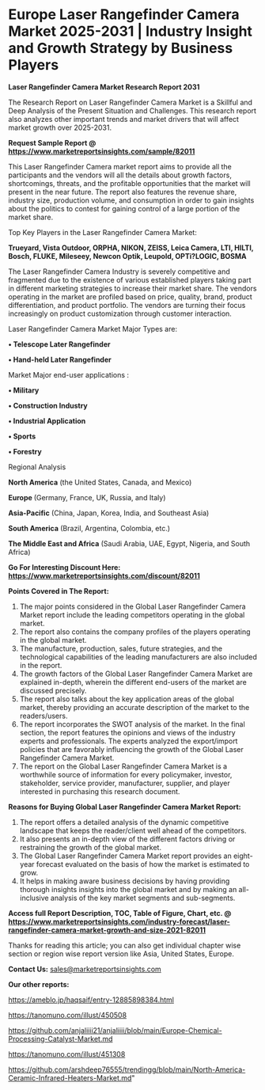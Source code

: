 # Europe Laser Rangefinder Camera Market 2025-2031 | Industry Insight and Growth Strategy by Business Players

<strong>Laser Rangefinder Camera Market Research Report 2031</strong>

The Research Report on Laser Rangefinder Camera Market is a Skillful and Deep Analysis of the Present Situation and Challenges. This research report also analyzes other important trends and market drivers that will affect market growth over 2025-2031.

<strong>Request Sample Report @ <a href=https://www.marketreportsinsights.com/sample/82011>https://www.marketreportsinsights.com/sample/82011</a></strong>

This Laser Rangefinder Camera market report aims to provide all the participants and the vendors will all the details about growth factors, shortcomings, threats, and the profitable opportunities that the market will present in the near future. The report also features the revenue share, industry size, production volume, and consumption in order to gain insights about the politics to contest for gaining control of a large portion of the market share.

Top Key Players in the Laser Rangefinder Camera Market:

<strong>Trueyard, Vista Outdoor, ORPHA, NIKON, ZEISS, Leica Camera, LTI, HILTI, Bosch, FLUKE, Mileseey, Newcon Optik, Leupold, OPTi?LOGIC, BOSMA</strong>

The Laser Rangefinder Camera Industry is severely competitive and fragmented due to the existence of various established players taking part in different marketing strategies to increase their market share. The vendors operating in the market are profiled based on price, quality, brand, product differentiation, and product portfolio. The vendors are turning their focus increasingly on product customization through customer interaction.

Laser Rangefinder Camera Market Major Types are:

<strong>• Telescope Later Rangefinder

• Hand-held Later Rangefinder</strong>

Market Major end-user applications :

<strong>• Military

• Construction Industry

• Industrial Application

• Sports

• Forestry</strong>

Regional Analysis

</u><strong><b>North America</b></strong> (the United States, Canada, and Mexico)

<strong><b>Europe </b></strong>(Germany, France, UK, Russia, and Italy)

<strong><b>Asia-Pacific</b></strong> (China, Japan, Korea, India, and Southeast Asia)

<strong><b>South America</b></strong> (Brazil, Argentina, Colombia, etc.)

<strong><b>The Middle East and Africa</b></strong> (Saudi Arabia, UAE, Egypt, Nigeria, and South Africa)

<strong>Go For Interesting Discount Here: <a href=https://www.marketreportsinsights.com/discount/82011>https://www.marketreportsinsights.com/discount/82011</a></strong>

<strong>Points Covered in The Report:</strong>
<ol>
  <li>The major points considered in the Global Laser Rangefinder Camera Market report include the leading competitors operating in the global market.</li>
  <li>The report also contains the company profiles of the players operating in the global market.</li>
  <li>The manufacture, production, sales, future strategies, and the technological capabilities of the leading manufacturers are also included in the report.</li>
  <li>The growth factors of the Global Laser Rangefinder Camera Market are explained in-depth, wherein the different end-users of the market are discussed precisely.</li>
  <li>The report also talks about the key application areas of the global market, thereby providing an accurate description of the market to the readers/users.</li>
  <li>The report incorporates the SWOT analysis of the market. In the final section, the report features the opinions and views of the industry experts and professionals. The experts analyzed the export/import policies that are favorably influencing the growth of the Global Laser Rangefinder Camera Market.</li>
  <li>The report on the Global Laser Rangefinder Camera Market is a worthwhile source of information for every policymaker, investor, stakeholder, service provider, manufacturer, supplier, and player interested in purchasing this research document.</li>
</ol>
<strong>Reasons for Buying Global Laser Rangefinder Camera Market Report:</strong>

<ol>
  <li>The report offers a detailed analysis of the dynamic competitive landscape that keeps the reader/client well ahead of the competitors.</li>
  <li>It also presents an in-depth view of the different factors driving or restraining the growth of the global market.</li>
  <li>The Global Laser Rangefinder Camera Market report provides an eight-year forecast evaluated on the basis of how the market is estimated to grow.</li>
  <li>It helps in making aware business decisions by having providing thorough insights insights into the global market and by making an all-inclusive analysis of the key market segments and sub-segments.</li>
</ol>
<strong>Access full Report Description, TOC, Table of Figure, Chart, etc. @ <a href=https://www.marketreportsinsights.com/industry-forecast/laser-rangefinder-camera-market-growth-and-size-2021-82011>https://www.marketreportsinsights.com/industry-forecast/laser-rangefinder-camera-market-growth-and-size-2021-82011</a></strong>


Thanks for reading this article; you can also get individual chapter wise section or region wise report version like Asia, United States, Europe.

<strong>Contact Us:</strong>
sales@marketreportsinsights.com

<strong>Our other reports:</strong>

<a href=https://ameblo.jp/haqsaif/entry-12885898384.html>https://ameblo.jp/haqsaif/entry-12885898384.html</a>

<a href=https://tanomuno.com/illust/450508>https://tanomuno.com/illust/450508</a>

<a href=https://github.com/anjaliiii21/anjaliiii/blob/main/Europe-Chemical-Processing-Catalyst-Market.md>https://github.com/anjaliiii21/anjaliiii/blob/main/Europe-Chemical-Processing-Catalyst-Market.md</a>

<a href=https://tanomuno.com/illust/451308>https://tanomuno.com/illust/451308</a>

<a href=https://github.com/arshdeep76555/trendingg/blob/main/North-America-Ceramic-Infrared-Heaters-Market.md>https://github.com/arshdeep76555/trendingg/blob/main/North-America-Ceramic-Infrared-Heaters-Market.md</a>"
